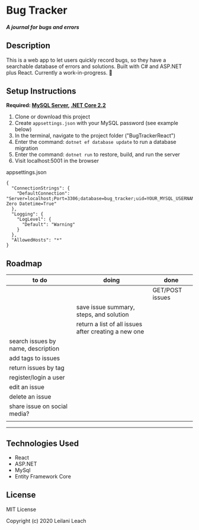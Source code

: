 # Bug Tracker

##### A journal for bugs and errors

## Description

This is a web app to let users quickly record bugs, so they have a searchable database of errors and solutions. Built with C# and ASP.NET plus React. Currently a work-in-progress. 🔨

## Setup Instructions
**Required: <a href="https://dev.mysql.com/doc/" target="_blank">MySQL Server</a>, <a href="https://dotnet.microsoft.com/download/dotnet-core/2.2" target="_blank">.NET Core 2.2</a>**
1) Clone or download this project
2) Create `appsettings.json` with your MySQL password (see example below)
3) In the terminal, navigate to the project folder ("BugTrackerReact")
4) Enter the command: `dotnet ef database update` to run a database migration
5) Enter the command: `dotnet run` to restore, build, and run the server
6) Visit localhost:5001 in the browser

appsettings.json
```
{
  "ConnectionStrings": {
    "DefaultConnection": "Server=localhost;Port=3306;database=bug_tracker;uid=YOUR_MYSQL_USERNAME;pwd=YOUR_MYSQL_PASSWORD;Convert Zero Datetime=True"
  },
  "Logging": {
    "LogLevel": {
      "Default": "Warning"
    }
  },
  "AllowedHosts": "*"
}
```

## Roadmap

| to do                              | doing                                                | done            
|------------------------------------|------------------------------------------------------|-----------------
|                                    |                                                      | GET/POST issues 
|                                    | save issue summary, steps, and solution              |                 
|                                    | return a list of all issues after creating a new one |                 
| search issues by name, description |                                                      |                 
| add tags to issues                 |                                                      |                 
| return issues by tag               |                                                      |                 
| register/login a user              |                                                      |                 
| edit an issue                      |                                                      |                 
| delete an issue                    |                                                      |                 
| share issue on social media?       |                                                      |                 
|                                    |                                                      |                 

-----

## Technologies Used

* React
* ASP.NET 
* MySql
* Entity Framework Core

## License

MIT License

Copyright (c) 2020 Leilani Leach

